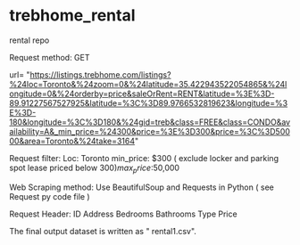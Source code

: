 # trebhome_rental
rental repo

Request method: GET

url= "https://listings.trebhome.com/listings?%24loc=Toronto&%24zoom=0&%24latitude=35.422943522054865&%24longitude=0&%24orderby=price&saleOrRent=RENT&latitude=%3E%3D-89.91227567527925&latitude=%3C%3D89.9766532819623&longitude=%3E%3D-180&longitude=%3C%3D180&%24gid=treb&class=FREE&class=CONDO&availability=A&_min_price=%24300&price=%3E%3D300&price=%3C%3D50000&area=Toronto&%24take=3164"

Request filter:
Loc: Toronto
min_price: $300 ( exclude locker and parking spot lease priced below $300)
max_price:$50,000

Web Scraping method: Use BeautifulSoup and Requests in Python ( see Request py code file )
 
Request Header:
ID
Address
Bedrooms
Bathrooms
Type
Price

The final output dataset is written as " rental1.csv".




